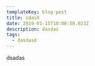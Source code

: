 ```yaml
---
templateKey: blog-post
title: sdasd
date: 2019-01-15T10:00:50.023Z
description: dasdas
tags:
  - dasdasd
---
```

dsadas
